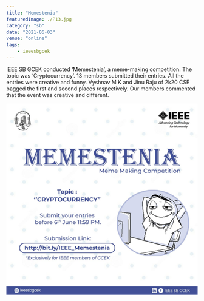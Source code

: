```yaml
---
title: "Memestenia"
featuredImage: ./P13.jpg
category: "sb"
date: "2021-06-03"
venue: "online"
tags:
    - ieeesbgcek
---
```

IEEE SB GCEK conducted ‘Memestenia’, a meme-making competition. The topic was ‘Cryptocurrency’. 13 members submitted their entries. All the entries were creative and funny. Vyshnav M K and Jinu Raju of 2k20 CSE bagged the first and second places respectively.
Our members commented that the event was creative and different.


![Memestenia](./P14.jpg)

        